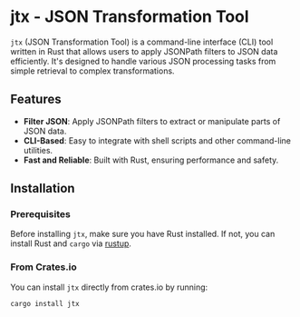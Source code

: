 # jtx - JSON Transformation Tool

`jtx` (JSON Transformation Tool) is a command-line interface (CLI) tool written in Rust that allows users to apply JSONPath filters to JSON data efficiently. It's designed to handle various JSON processing tasks from simple retrieval to complex transformations.

## Features

- **Filter JSON**: Apply JSONPath filters to extract or manipulate parts of JSON data.
- **CLI-Based**: Easy to integrate with shell scripts and other command-line utilities.
- **Fast and Reliable**: Built with Rust, ensuring performance and safety.

## Installation

### Prerequisites

Before installing `jtx`, make sure you have Rust installed. If not, you can install Rust and `cargo` via [rustup](https://rustup.rs/).

### From Crates.io

You can install `jtx` directly from crates.io by running:

```bash
cargo install jtx
